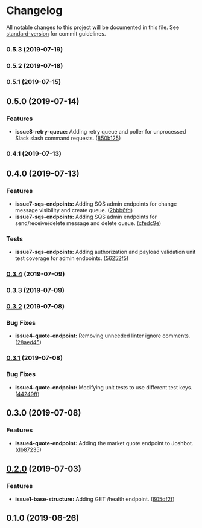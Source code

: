 # Changelog

All notable changes to this project will be documented in this file. See [standard-version](https://github.com/conventional-changelog/standard-version) for commit guidelines.

### 0.5.3 (2019-07-19)



### 0.5.2 (2019-07-18)



### 0.5.1 (2019-07-15)



## 0.5.0 (2019-07-14)


### Features

* **issue8-retry-queue:** Adding retry queue and poller for unprocessed Slack slash command requests. ([850b125](https://github.com/joshuarwynn/joshbot/commit/850b125))



### 0.4.1 (2019-07-13)



## 0.4.0 (2019-07-13)


### Features

* **issue7-sqs-endpoints:** Adding SQS admin endpoints for change message visibility and create queue. ([2bbb6fd](https://github.com/joshuarwynn/joshbot/commit/2bbb6fd))
* **issue7-sqs-endpoints:** Adding SQS admin endpoints for send/receive/delete message and delete queue. ([cfedc9e](https://github.com/joshuarwynn/joshbot/commit/cfedc9e))


### Tests

* **issue7-sqs-endpoints:** Adding authorization and payload validation unit test coverage for admin endpoints. ([56252f5](https://github.com/joshuarwynn/joshbot/commit/56252f5))



### [0.3.4](https://github.com/joshuarwynn/joshbot/compare/v0.3.3...v0.3.4) (2019-07-09)



### 0.3.3 (2019-07-09)



### [0.3.2](https://github.com/joshuarwynn/joshbot/compare/v0.3.1...v0.3.2) (2019-07-08)


### Bug Fixes

* **issue4-quote-endpoint:** Removing unneeded linter ignore comments. ([28aed45](https://github.com/joshuarwynn/joshbot/commit/28aed45))



### [0.3.1](https://github.com/joshuarwynn/joshbot/compare/v0.3.0...v0.3.1) (2019-07-08)


### Bug Fixes

* **issue4-quote-endpoint:** Modifying unit tests to use different test keys. ([44249ff](https://github.com/joshuarwynn/joshbot/commit/44249ff))



## 0.3.0 (2019-07-08)


### Features

* **issue4-quote-endpoint:** Adding the market quote endpoint to Joshbot. ([db87235](https://github.com/joshuarwynn/joshbot/commit/db87235))



## [0.2.0](https://github.com/joshuarwynn/joshbot/compare/v0.1.0...v0.2.0) (2019-07-03)


### Features

* **issue1-base-structure:** Adding GET /health endpoint. ([605df2f](https://github.com/joshuarwynn/joshbot/commit/605df2f))



## 0.1.0 (2019-06-26)
